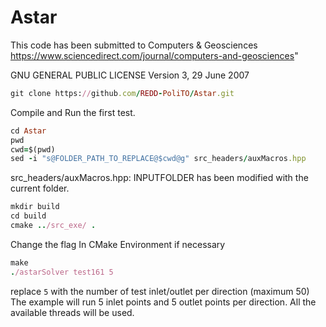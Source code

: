 # Astar

This code has been submitted to Computers & Geosciences https://www.sciencedirect.com/journal/computers-and-geosciences"

GNU GENERAL PUBLIC LICENSE Version 3, 29 June 2007

```rb
git clone https://github.com/REDD-PoliTO/Astar.git
```

Compile and Run the first test. 

```rb
cd Astar
pwd
cwd=$(pwd)
sed -i "s@FOLDER_PATH_TO_REPLACE@$cwd@g" src_headers/auxMacros.hpp
```
src_headers/auxMacros.hpp: INPUTFOLDER has been modified with the current folder.

```rb
mkdir build
cd build
cmake ../src_exe/ .
```
Change the flag In CMake Environment if necessary
```rb
make
./astarSolver test161 5
```

replace ``` 5 ``` with the number of test inlet/outlet per direction (maximum 50)
The example will run 5 inlet points and 5 outlet points per direction. All the available threads will be used.
